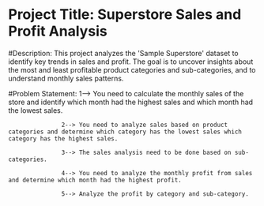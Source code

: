 # Project Title: Superstore Sales and Profit Analysis

#Description: This project analyzes the 'Sample Superstore' dataset to identify key trends in sales and profit. The goal is to uncover insights about the most and least profitable product categories and sub-categories, and to understand monthly sales patterns.

#Problem Statement:
                   1--> You need to calculate the monthly sales of the store and identify which month had the highest sales and which month had the lowest sales.

                   2--> You need to analyze sales based on product categories and determine which category has the lowest sales which category has the highest sales.
                   
                   3--> The sales analysis need to be done based on sub-categories.
                   
                   4--> You need to analyze the monthly profit from sales and determine which month had the highest profit.
                   
                   5--> Analyze the profit by category and sub-category.
